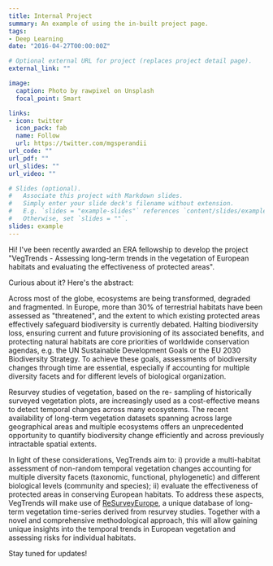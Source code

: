 ```yaml
---
title: Internal Project
summary: An example of using the in-built project page.
tags:
- Deep Learning
date: "2016-04-27T00:00:00Z"

# Optional external URL for project (replaces project detail page).
external_link: ""

image:
  caption: Photo by rawpixel on Unsplash
  focal_point: Smart

links:
- icon: twitter
  icon_pack: fab
  name: Follow
  url: https://twitter.com/mgsperandii
url_code: ""
url_pdf: ""
url_slides: ""
url_video: ""

# Slides (optional).
#   Associate this project with Markdown slides.
#   Simply enter your slide deck's filename without extension.
#   E.g. `slides = "example-slides"` references `content/slides/example-slides.md`.
#   Otherwise, set `slides = ""`.
slides: example
---
```

Hi! I've been recently awarded an ERA fellowship to develop the project "VegTrends - Assessing long-term trends in the vegetation of European habitats and evaluating the effectiveness of protected areas". 

Curious about it? Here's the abstract:

Across most of the globe, ecosystems are being transformed, degraded and fragmented. In Europe, more than 30% of terrestrial habitats have been assessed as "threatened", and the extent to which existing protected areas effectively safeguard biodiversity is currently debated. Halting biodiversity loss, ensuring current and future provisioning of its associated benefits, and protecting natural habitats are core priorities of worldwide conservation agendas, e.g. the UN Sustainable Development Goals or the EU 2030 Biodiversity Strategy. To achieve these goals, assessments of biodiversity changes through time are essential, especially if accounting for multiple diversity facets and for different levels of biological organization. 

Resurvey studies of vegetation, based on the re- sampling of historically surveyed vegetation plots, are increasingly used as a cost-effective means to detect temporal changes across many ecosystems. The recent availability of long-term vegetation datasets spanning across large geographical areas and multiple ecosystems offers an unprecedented opportunity to quantify biodiversity change efficiently and across previously intractable spatial extents. 

In light of these considerations, VegTrends aim to: i) provide a multi-habitat assessment of non-random temporal vegetation changes accounting for multiple diversity facets (taxonomic, functional, phylogenetic) and different biological levels (community and species); ii) evaluate the effectiveness of protected areas in conserving European habitats. To address these aspects, VegTrends will make use of [ReSurveyEurope](http://euroveg.org/eva-database-re-survey-europe), a unique database of long-term vegetation time-series derived from resurvey studies. Together with a novel and comprehensive methodological approach, this will allow gaining unique insights into the temporal trends in European vegetation and assessing risks for individual habitats.

Stay tuned for updates!
